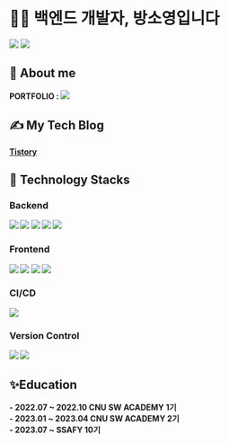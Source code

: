 # 👨‍💻 백엔드 개발자, 방소영입니다 # 
 <img src="https://github-readme-stats.vercel.app/api?username=blacklabf&show_icons=true&theme=dracula">  <img src="https://github-readme-stats.vercel.app/api/top-langs/?username=blacklabf&layout=compact">

<h2 align="left">👋 About me</h2>
<P> <strong> PORTFOLIO </string> : 
<a href="#">
<img src="https://img.shields.io/badge/Notion-000000?style=flat&logo=Notion&logoColor=white"/></P>
</a>

## ✍ My Tech Blog
<a href="#">
Tistory
</a>

## 🔨 Technology Stacks

### Backend
<img src="https://img.shields.io/badge/java-%23ED8B00.svg?style=flat&logo=java&logoColor=white"/>
<img src="https://img.shields.io/badge/Spring-6DB33F?style=flat&logo=Spring&logoColor=white">
<img src="https://img.shields.io/badge/springboot-6DB33F?style=flat&logo=springboot&logoColor=white">
<img src="https://img.shields.io/badge/mysql-4479A1?style=flat&logo=mysql&logoColor=white">
<img src="https://img.shields.io/badge/node.js-6DA55F?style=flat&logo=node.js&logoColor=white">

### Frontend
<span><img src="https://img.shields.io/badge/HTML-e34f26?style=flat&logo=html5&logoColor=white"/></span>
<span><img src="https://img.shields.io/badge/CSS-1572b6?style=flat&logo=css3&logoColor=white"/></span>
<span><img src="https://img.shields.io/badge/JavaScript-dbab09?style=flat&logo=javascript&logoColor=white"/></span>
<span>
<img src="https://img.shields.io/badge/vuejs-%2335495e.svg?style=flat&logo=vuedotjs&logoColor=%234FC08D"/></span>
### CI/CD
<span>
 <img src="https://img.shields.io/badge/jenkins-%232C5263.svg?style=flat&logo=jenkins&logoColor=white"/>
</span>

### Version Control
<span><img src="https://img.shields.io/badge/Git-f05032?style=flat&logo=git&logoColor=white"/></span>
<span><img src="https://img.shields.io/badge/GitHub-181717?style=flat&logo=github&logoColor=white"/></span>

<h2 align="left"> ✨Education</h2>
- 2022.07 ~ 2022.10 CNU SW ACADEMY 1기 </br>
- 2023.01 ~ 2023.04 CNU SW ACADEMY 2기 </br>
- 2023.07 ~ SSAFY 10기 

